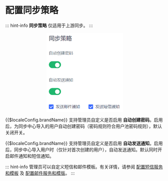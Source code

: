 # 配置同步策略

<LastUpdated/>

::: hint-info
**同步策略** 仅适用于上游同步。
:::

<img src="../images/sync-policy.png" height=250 style="display:block;margin: 0 auto;">

{{$localeConfig.brandName}} 支持管理员自定义是否启用 **自动创建密码**。启用后，为同步中心导入的用户自动创建密码（密码规则符合用户池密码规则），默认关闭开关。

{{$localeConfig.brandName}} 支持管理员自定义是否启用 **自动发送通知**。启用后，同步中心导入用户时（仅针对首次创建的用户），自动发送通知。默认同时开启邮件通知和短信通知。

::: hint-info
管理员可以自定义短信和邮件模板。有关详情，请参阅 [配置短信服务和模板](/guides/userpool-config/sms/README.md) 及 [配置邮件服务和模版](/guides/userpool-config/email/README.md)。
:::